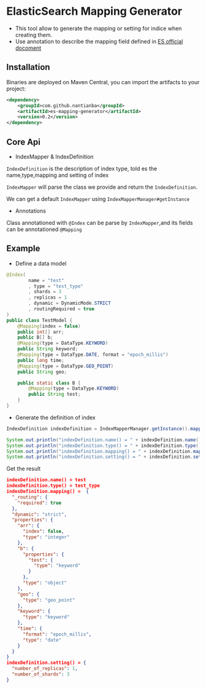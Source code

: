 # ElasticSearch Mapping Generator 

- This tool allow to generate the mapping or setting for indice when creating them.
- Use annotation to describe the mapping field defined in [ES official docoment](https://www.elastic.co/guide/en/elasticsearch/reference/current/mapping.html)

## Installation
Binaries are deployed on Maven Central, you can import the artifacts to your project:

```xml
<dependency>
    <groupId>com.github.nantianba</groupId>
    <artifactId>es-mapping-generator</artifactId>
    <version>0.2</version>
</dependency>
```
## Core Api
- IndexMapper & IndexDefinition

`IndexDefinition` is the description of index type, told es the name,type,mapping and setting of index 

`IndexMapper` will parse the class we provide and return the `IndexDefinition`.

We can get a default `IndexMapper` using `IndexMapperManager#getInstance`
- Annotations

Class annotationed with `@Index` can be parse by `IndexMapper`,and its fields can be annotationed `@Mapping`

## Example
- Define a data model
```java
@Index(
        name = "test"
        , type = "test_type"
        , shards = 3
        , replicas = 1
        , dynamic = DynamicMode.STRICT
        , routingRequired = true
)
public class TestModel {
    @Mapping(index = false)
    public int[] arr;
    public B[] b;
    @Mapping(type = DataType.KEYWORD)
    public String keyword;
    @Mapping(type = DataType.DATE, format = "epoch_millis")
    public long time;
    @Mapping(type = DataType.GEO_POINT)
    public String geo;

    public static class B {
        @Mapping(type = DataType.KEYWORD)
        public String test;
    }
}
```
- Generate the definition of index
```java
IndexDefinition indexDefinition = IndexMapperManager.getInstance().mapping(TestModel.class);

System.out.println("indexDefinition.name() = " + indexDefinition.name());
System.out.println("indexDefinition.type() = " + indexDefinition.type());
System.out.println("indexDefinition.mapping() = " + indexDefinition.mapping());
System.out.println("indexDefinition.setting() = " + indexDefinition.setting());
```
Get the result 
```json
indexDefinition.name() = test
indexDefinition.type() = test_type
indexDefinition.mapping() =  {
  "_routing": {
    "required": true
  },
  "dynamic": "strict",
  "properties": {
    "arr": {
      "index": false,
      "type": "integer"
    },
    "b": {
      "properties": {
        "test": {
          "type": "keyword"
        }
      },
      "type": "object"
    },
    "geo": {
      "type": "geo_point"
    },
    "keyword": {
      "type": "keyword"
    },
    "time": {
      "format": "epoch_millis",
      "type": "date"
    }
  }
}
indexDefinition.setting() = {
  "number_of_replicas": 1,
  "number_of_shards": 3
}

```
